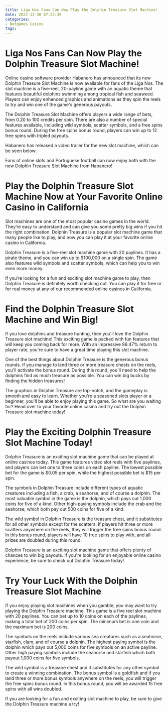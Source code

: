 ```yaml
---
title: Liga Nos Fans Can Now Play the Dolphin Treasure Slot Machine!
date: 2022-12-30 07:22:39
categories:
- Betgames Casino
tags:
---
```



#  Liga Nos Fans Can Now Play the Dolphin Treasure Slot Machine!

Online casino software provider Habanero has announced that its new Dolphin Treasure Slot Machine is now available for fans of the Liga Nos. The slot machine is a five-reel, 20-payline game with an aquatic theme that features beautiful dolphins swimming among tropical fish and seaweed. Players can enjoy enhanced graphics and animations as they spin the reels to try and win one of the game's generous payouts.

The Dolphin Treasure Slot Machine offers players a wide range of bets, from 0.20 to 100 credits per spin. There are also a number of special features available, including wild symbols, scatter symbols, and a free spins bonus round. During the free spins bonus round, players can win up to 12 free spins with tripled payouts.

Habanero has released a video trailer for the new slot machine, which can be seen below:

Fans of online slots and Portuguese football can now enjoy both with the new Dolphin Treasure Slot Machine from Habanero!

#  Play the Dolphin Treasure Slot Machine Now at Your Favorite Online Casino in California 

Slot machines are one of the most popular casino games in the world. They’re easy to understand and can give you some pretty big wins if you hit the right combination. Dolphin Treasure is a popular slot machine game that many people like to play, and now you can play it at your favorite online casino in California.

Dolphin Treasure is a five-reel slot machine game with 20 paylines. It has a pirate theme, and you can win up to $100,000 on a single spin. The game also features wild symbols and scatter symbols, which can help you to win even more money.

If you’re looking for a fun and exciting slot machine game to play, then Dolphin Treasure is definitely worth checking out. You can play it for free or for real money at any of our recommended online casinos in California.

#  Find the Dolphin Treasure Slot Machine and Win Big! 

If you love dolphins and treasure hunting, then you'll love the Dolphin Treasure slot machine! This exciting game is packed with fun features that will keep you coming back for more. With an impressive 96.47% return to player rate, you're sure to have a great time playing this slot machine.

One of the best things about Dolphin Treasure is the generous bonus rounds. If you manage to land three or more treasure chests on the reels, you'll activate the bonus round. During this round, you'll need to help the dolphins find as much treasure as possible. You can win big bucks by finding the hidden treasures!

The graphics in Dolphin Treasure are top-notch, and the gameplay is smooth and easy to learn. Whether you're a seasoned slots player or a beginner, you'll be able to enjoy playing this game. So what are you waiting for? Head over to your favorite online casino and try out the Dolphin Treasure slot machine today!

#  Play the Exciting Dolphin Treasure Slot Machine Today! 

Dolphin Treasure is an exciting slot machine game that can be played at online casinos today. This game features video slot reels with five paylines, and players can bet one to three coins on each payline. The lowest possible bet for the game is $0.05 per spin, while the highest possible bet is $15 per spin. 

The symbols in Dolphin Treasure include different types of aquatic creatures including a fish, a crab, a seahorse, and of course a dolphin. The most valuable symbol in the game is the dolphin, which pays out 1,000 coins for five of a kind. Other high-paying symbols include the crab and the seahorse, which both pay out 500 coins for five of a kind. 

The wild symbol in Dolphin Treasure is the treasure chest, and it substitutes for all other symbols except for the scatters. If players hit three or more scatters anywhere on the reels, they will trigger the free spins bonus round. In this bonus round, players will have 10 free spins to play with, and all prizes are doubled during this round. 

Dolphin Treasure is an exciting slot machine game that offers plenty of chances to win big payouts. If you're looking for an enjoyable online casino experience, be sure to check out Dolphin Treasure today!

#  Try Your Luck With the Dolphin Treasure Slot Machine

If you enjoy playing slot machines when you gamble, you may want to try playing the Dolphin Treasure machine. This game is a five reel slot machine with 20 paylines. You can bet up to 10 coins on each of the paylines, making a total bet of 200 coins per spin. The minimum bet is one coin and the maximum bet is 200 coins.

The symbols on the reels include various sea creatures such as a seahorse, starfish, clam, and of course a dolphin. The highest paying symbol is the dolphin which pays out 5,000 coins for five symbols on an active payline. Other high paying symbols include the seahorse and starfish which both payout 1,000 coins for five symbols.

The wild symbol is a treasure chest and it substitutes for any other symbol to create a winning combination. The bonus symbol is a goldfish and if you land three or more bonus symbols anywhere on the reels, you will trigger the free spins bonus round. In this bonus round, you will be awarded 15 free spins with all wins doubled.

If you are looking for a fun and exciting slot machine to play, be sure to give the Dolphin Treasure machine a try!